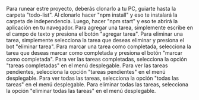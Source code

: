 Para runear estre proyecto, deberás clonarlo a tu PC, guiarte hasta la carpeta "todo-list".
Al clonarlo hacer "npm install" y eso te instalará la carpeta de independencia.
Luego, hacer "npm start" y eso te abrirá la aplicación en tu navegador.
Para agregar una tarea, simplemente escribe en el campo de texto y presiona el botón "agregar tarea".
Para eliminar una tarea, simplemente selecciona la tarea que deseas eliminar y presiona el bot 
"eliminar tarea".
Para marcar una tarea como completada, selecciona la tarea que deseas marcar como completada y 
presiona el botón "marcar como completada".
Para ver las tareas completadas, selecciona la opción "tareas completadas" en el menú desplegable.
Para ver las tareas pendientes, selecciona la opción "tareas pendientes" en el menú desplegable.
Para ver todas las tareas, selecciona la opción "todas las tareas" en el menú desplegable.
Para eliminar todas las tareas, selecciona la opción "eliminar todas las tareas" en el menú desplegable.
